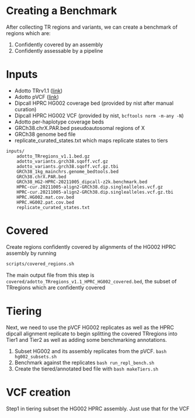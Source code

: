 Creating a Benchmark
====================

After collecting TR regions and variants, we can create a benchmark of regions which are:

1. Confidently covered by an assembly
2. Confidently assessable by a pipeline

Inputs
======

- Adotto TRrv1.1 ([link](https://doi.org/10.5281/zenodo.7689784))
- Adotto pVCF ([link](https://doi.org/10.5281/zenodo.6975244))
- Dipcall HPRC HG002 coverage bed (provided by nist after manual curation)
- Dipcall HPRC HG002 VCF (provided by nist, `bcftools norm -m-any -N`)
- Adotto per-haplotype coverage beds
- GRCh38.chrX.PAR.bed pseudoautosomal regions of X
- GRCh38 genome bed file
- replicate_curated_states.txt which maps replicate states to tiers

```
inputs/
    adotto_TRregions_v1.1.bed.gz
    adotto_variants.grch38.sqoff.vcf.gz
    adotto_variants.grch38.sqoff.vcf.gz.tbi
    GRCh38_1kg_mainchrs.genome_bedtools.bed
    GRCh38.chrX.PAR.bed
    GRCh38_HG2-HPRC-20211005_dipcall-z2k.benchmark.bed
    HPRC-cur.20211005-align2-GRCh38.dip.singlealleles.vcf.gz
    HPRC-cur.20211005-align2-GRCh38.dip.singlealleles.vcf.gz.tbi
    HPRC.HG002.mat.cov.bed
    HPRC.HG002.pat.cov.bed
    replicate_curated_states.txt
```

Covered
=======

Create regions confidently covered by alignments of the HG002 HPRC assembly by running
```bash
scripts/covered_regions.sh
```

The main output file from this step is `covered/adotto_TRregions_v1.1_HPRC_HG002_covered.bed`, the subset of TRregions
which are confidently covered

Tiering
=======

Next, we need to use the pVCF HG002 replicates as well as the HPRC dipcall alignment replicate to begin splitting the
covered TRregions into Tier1 and Tier2 as well as adding some benchmarking annotations.

1. Subset HG002 and its assembly replicates from the pVCF. `bash hg002_subsets.sh`
2. Benchmark against the replicates `bash run_repl_bench.sh`
3. Create the tiered/annotated bed file with `bash makeTiers.sh`

VCF creation
============

Step1 in tiering subset the HG002 HPRC assembly. Just use that for the VCF
